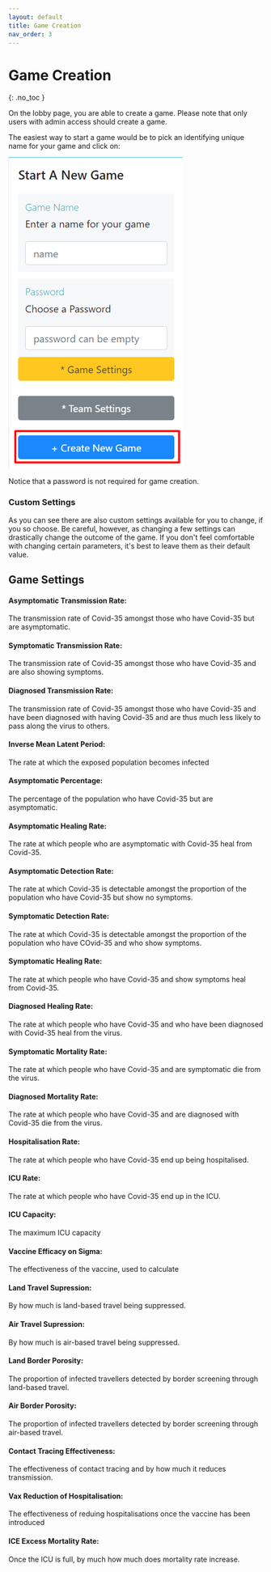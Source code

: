 ```yaml
---
layout: default
title: Game Creation
nav_order: 3
---
```


# Game Creation
{: .no_toc }

On the lobby page, you are able to create a game. Please note that only users with admin access should create a game.

The easiest way to start a game would be to pick an identifying unique name for your game and click on:


![Create Game](https://github.com/CodyCodingCode/Covid-35/blob/gh-pages/assets/images/create_new_game.png?raw=true)


Notice that a password is not required for game creation.

### Custom Settings

As you can see there are also custom settings available for you to change, if you so choose. Be careful, however, as changing a few settings can drastically
change the outcome of the game. If you don't feel comfortable with changing certain parameters, it's best to leave them as their default value. 

## Game Settings
#### Asymptomatic Transmission Rate:
The transmission rate of Covid-35 amongst those who have Covid-35 but are asymptomatic.

#### Symptomatic Transmission Rate:
The transmission rate of Covid-35 amongst those who have Covid-35 and are also showing symptoms.

#### Diagnosed Transmission Rate:
The transmission rate of Covid-35 amongst those who have Covid-35 and have been diagnosed with
having Covid-35 and are thus much less likely to pass along the virus to others.

#### Inverse Mean Latent Period:
The rate at which the exposed population becomes infected

#### Asymptomatic Percentage:
The percentage of the population who have Covid-35 but are asymptomatic.

#### Asymptomatic Healing Rate:
The rate at which people who are asymptomatic with Covid-35 heal from Covid-35.

#### Asymptomatic Detection Rate:
The rate at which Covid-35 is detectable amongst the proportion of the population who have Covid-35 but show no symptoms.

#### Symptomatic Detection Rate:
The rate at which Covid-35 is detectable amongst the proportion of the population who have COvid-35 and who show symptoms.

#### Symptomatic Healing Rate:
The rate at which people who have Covid-35 and show symptoms heal from Covid-35.

#### Diagnosed Healing Rate:
The rate at which people who have Covid-35 and who have been diagnosed with Covid-35 heal from the virus.

#### Symptomatic Mortality Rate:
The rate at which people who have Covid-35 and are symptomatic die from the virus.

#### Diagnosed Mortality Rate:
The rate at which people who have Covid-35 and are diagnosed with Covid-35 die from the virus.

#### Hospitalisation Rate:
The rate at which people who have Covid-35 end up being hospitalised.

#### ICU Rate:
The rate at which people who have Covid-35 end up in the ICU.

#### ICU Capacity:
The maximum ICU capacity

#### Vaccine Efficacy on Sigma:
The effectiveness of the vaccine, used to calculate 

#### Land Travel Supression:
By how much is land-based travel being suppressed.

#### Air Travel Supression:
By how much is air-based travel being suppressed.

#### Land Border Porosity:
The proportion of infected travellers detected by border screening through land-based travel.

#### Air Border Porosity:
The proportion of infected travellers detected by border screening through air-based travel.

#### Contact Tracing Effectiveness:
The effectiveness of contact tracing and by how much it reduces transmission.

#### Vax Reduction of Hospitalisation:
The effectiveness of reduing hospitalisations once the vaccine has been introduced

#### ICE Excess Mortality Rate:
Once the ICU is full, by much how much does mortality rate increase.
